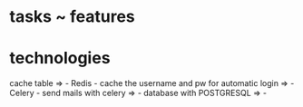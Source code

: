 
# tasks ~ features

# technologies
cache table => -
Redis - cache the username and pw for automatic login => - 
Celery - send mails with celery => - 
database with POSTGRESQL => -

